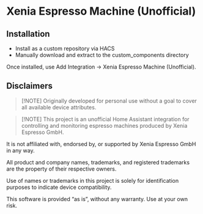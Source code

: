 # Xenia Espresso Machine (Unofficial)

## Installation
- Install as a custom repository via HACS
- Manually download and extract to the custom_components directory

Once installed, use Add Integration -> Xenia Espresso Machine (Unofficial).

## Disclaimers

> [!NOTE] Originally developed for personal use without a goal to cover all available device attributes.

> [!NOTE] This project is an unofficial Home Assistant integration for controlling and monitoring espresso machines produced by Xenia Espresso GmbH.

It is not affiliated with, endorsed by, or supported by Xenia Espresso GmbH in any way.

All product and company names, trademarks, and registered trademarks are the property of their respective owners.

Use of names or trademarks in this project is solely for identification purposes to indicate device compatibility.

This software is provided “as is”, without any warranty. Use at your own risk.